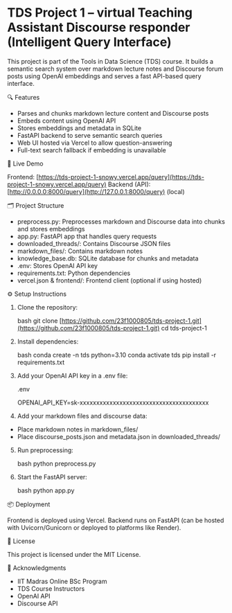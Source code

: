 # TDS Project 1 – virtual Teaching Assistant Discourse responder (Intelligent Query Interface)

This project is part of the Tools in Data Science (TDS) course. It builds a semantic search system over markdown lecture notes and Discourse forum posts using OpenAI embeddings and serves a fast API-based query interface.

🔍 Features

* Parses and chunks markdown lecture content and Discourse posts
* Embeds content using OpenAI API
* Stores embeddings and metadata in SQLite
* FastAPI backend to serve semantic search queries
* Web UI hosted via Vercel to allow question-answering
* Full-text search fallback if embedding is unavailable

🚀 Live Demo

Frontend: [https://tds-project-1-snowy.vercel.app/query](https://tds-project-1-snowy.vercel.app/query)
Backend (API): [http://0.0.0.0:8000/query](http://127.0.0.1:8000/query) (local)

🗂️ Project Structure

* preprocess.py: Preprocesses markdown and Discourse data into chunks and stores embeddings
* app.py: FastAPI app that handles query requests
* downloaded\_threads/: Contains Discourse JSON files
* markdown\_files/: Contains markdown notes
* knowledge\_base.db: SQLite database for chunks and metadata
* .env: Stores OpenAI API key
* requirements.txt: Python dependencies
* vercel.json & frontend/: Frontend client (optional if using hosted)

⚙️ Setup Instructions

1. Clone the repository:

   bash
   git clone [https://github.com/23f1000805/tds-project-1.git](https://github.com/23f1000805/tds-project-1.git)
   cd tds-project-1

2. Install dependencies:

   bash
   conda create -n tds python=3.10
   conda activate tds
   pip install -r requirements.txt

3. Add your OpenAI API key in a .env file:

   .env

   OPENAI\_API\_KEY=sk-xxxxxxxxxxxxxxxxxxxxxxxxxxxxxxxxxxxxxxx

4. Add your markdown files and discourse data:

* Place markdown notes in markdown\_files/
* Place discourse\_posts.json and metadata.json in downloaded\_threads/

5. Run preprocessing:

   bash
   python preprocess.py

6. Start the FastAPI server:

   bash
   python app.py

📦 Deployment

Frontend is deployed using Vercel. Backend runs on FastAPI (can be hosted with Uvicorn/Gunicorn or deployed to platforms like Render).

📝 License

This project is licensed under the MIT License.

🙋 Acknowledgments

* IIT Madras Online BSc Program
* TDS Course Instructors
* OpenAI API
* Discourse API

